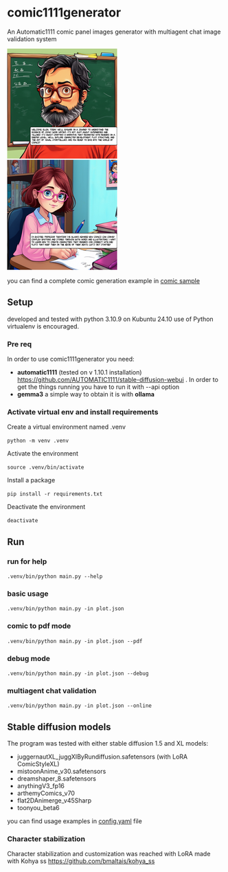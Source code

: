 # comic1111generator

An Automatic1111 comic panel images generator with multiagent chat image validation system

![panel1](examples/panel1.png)
![panel2](examples/panel2.png)

you can find a complete comic generation example in [comic sample](examples/fumetto_answer_agent_rag_1749715128.247098.pdf)

## Setup

developed and tested with python 3.10.9 on Kubuntu 24.10 use of Python virtualenv is encouraged. 

### Pre req

In order to use comic1111generator you need:

* **automatic1111** (tested on v 1.10.1 installation) https://github.com/AUTOMATIC1111/stable-diffusion-webui . In order to get the things running you have to run it with --api option
* **gemma3** a simple way to obtain it is with **ollama**

### Activate virtual env and install requirements

Create a virtual environment named .venv

```python -m venv .venv```

Activate the environment

```source .venv/bin/activate```

Install a package

```pip install -r requirements.txt```

Deactivate the environment

```deactivate```

## Run

### run for help

    .venv/bin/python main.py --help

### basic usage

    .venv/bin/python main.py -in plot.json

### comic to pdf mode

    .venv/bin/python main.py -in plot.json --pdf

### debug mode

    .venv/bin/python main.py -in plot.json --debug

### multiagent chat validation

    .venv/bin/python main.py -in plot.json --online

## Stable diffusion models

The program was tested with either stable diffusion 1.5 and XL models:

* juggernautXL_juggXIByRundiffusion.safetensors (with LoRA ComicStyleXL)
* mistoonAnime_v30.safetensors
* dreamshaper_8.safetensors
* anythingV3_fp16
* arthemyComics_v70
* flat2DAnimerge_v45Sharp
* toonyou_beta6

you can find usage examples in [config.yaml](config.yaml) file

### Character stabilization

Character stabilization and customization was reached with LoRA made with Kohya ss https://github.com/bmaltais/kohya_ss